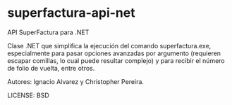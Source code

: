 # superfactura-api-net

API SuperFactura para .NET

Clase .NET que simplifica la ejecución del comando superfactura.exe, especialmente para pasar opciones avanzadas por argumento (requieren escapar comillas, lo cual puede resultar complejo) y para recibir el número de folio de vuelta, entre otros.

Autores: Ignacio Alvarez y Christopher Pereira.

LICENSE: BSD
